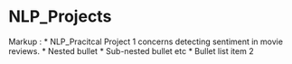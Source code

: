 # NLP_Projects
 Markup : * NLP_Pracitcal Project 1 concerns detecting sentiment in movie reviews.
              * Nested bullet
                  * Sub-nested bullet etc
          * Bullet list item 2

